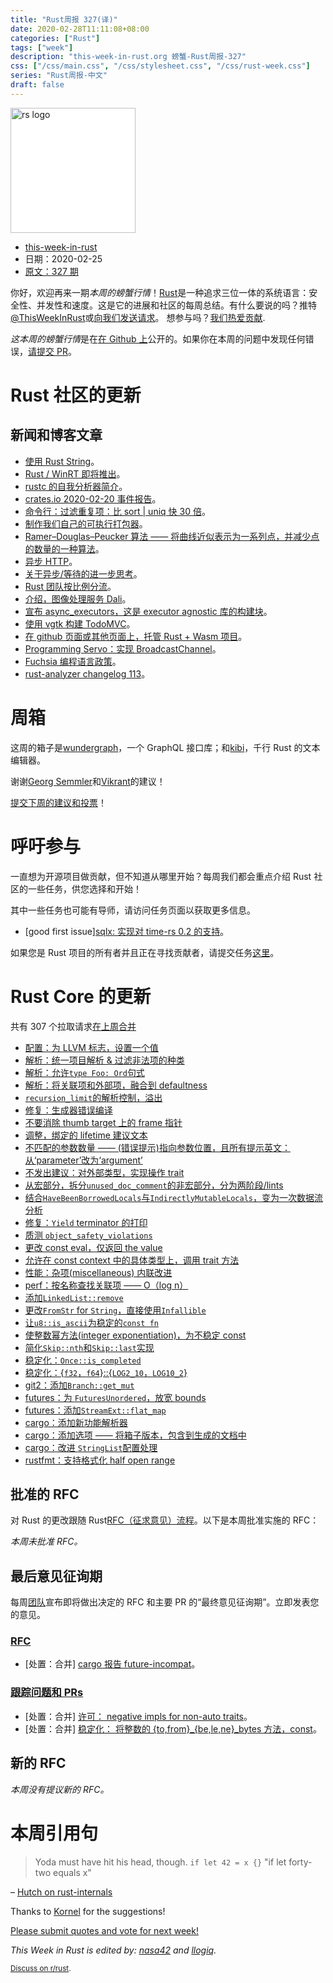 ```yaml
---
title: "Rust周报 327(译)"
date: 2020-02-28T11:11:08+08:00
categories: ["Rust"]
tags: ["week"]
description: "this-week-in-rust.org 螃蟹-Rust周报-327"
css: ["/css/main.css", "/css/stylesheet.css", "/css/rust-week.css"]
series: "Rust周报-中文"
draft: false
---
```


<img src="https://www.rust-lang.org/static/images/rust-logo-blk.svg" alt="rs logo" class="medium-zoom-image" style="
    width: 200px;
    background: white;
">

- [this-week-in-rust](<(https://this-week-in-rust.org)>)
- 日期：2020-02-25
- [原文：327 期](https://this-week-in-rust.org/blog/2020/02/25/this-week-in-rust-327/)

你好，欢迎再来一期*本周的螃蟹行情*！[Rust](http://rust-lang.org)是一种追求三位一体的系统语言：安全性、并发性和速度。这是它的进展和社区的每周总结。有什么要说的吗？推特[@ThisWeekInRust](https://twitter.com/ThisWeekInRust)或[向我们发送请求](https://github.com/cmr/this-week-in-rust)。 想参与吗？[我们热爱贡献](https://github.com/rust-lang/rust/blob/master/CONTRIBUTING.md).

*这本周的螃蟹行情*是在[在 Github 上](https://github.com/cmr/this-week-in-rust)公开的。如果你在本周的问题中发现任何错误，[请提交 PR](https://github.com/cmr/this-week-in-rust/pulls)。

# Rust 社区的更新

## 新闻和博客文章

- [使用 Rust String](https://fasterthanli.me/blog/2020/working-with-strings-in-rust/)。
- [Rust / WinRT 即将推出](https://kennykerr.ca/2020/02/22/rust-winrt-coming-soon/)。
- [rustc 的自我分析器简介](https://blog.rust-lang.org/inside-rust/2020/02/25/intro-rustc-self-profile.html)。
- [crates.io 2020-02-20 事件报告](https://blog.rust-lang.org/inside-rust/2020/02/26/crates-io-incident-report.html)。
- [命令行：过滤重复项：比 sort | uniq 快 30 倍](https://medium.com/adobetech/filtering-duplicates-on-the-command-line-30x-faster-than-sort-uniq-96ca5f7b4277)。
- [制作我们自己的可执行打包器](https://fasterthanli.me/blog/2020/whats-in-a-linux-executable/)。
- [Ramer–Douglas–Peucker 算法 —— 将曲线近似表示为一系列点，并减少点的数量的一种算法](http://adventures.michaelfbryan.com/posts/line-simplification/)。
- [异步 HTTP](https://blog.yoshuawuyts.com/async-http/)。
- [关于异步/等待的进一步思考](https://medium.com/@polyglot_factotum/further-thoughts-on-async-await-7767f924cb7e)。
- [Rust 团队按比例分流](https://docs.rs/dtolnay/0.0.8/dtolnay/macro._04__triage_scale.html)。
- [介绍，图像处理服务 Dali](https://tech.olx.com/presenting-dali-an-image-processor-service-514e6be00de8)。
- [宣布 async_executors，这是 executor agnostic 库的构建块](https://blog.wnut.pw/2020/02/25/anouncing-async_executors-a-building-block-for-executor-agnostic-libraries/)。
- [使用 vgtk 构建 TodoMVC](https://bodil.lol/vgtk/)。
- [在 github 页面或其他页面上，托管 Rust + Wasm 项目](https://github.com/sn99/wasm-template-rust)。
- [Programming Servo：实现 BroadcastChannel](https://medium.com/programming-servo/programming-servo-implementing-broadcastchannel-94516289ecd4)。
- [Fuchsia 编程语言政策](https://fuchsia.googlesource.com/fuchsia/+/refs/heads/master/docs/project/policy/programming_languages.md)。
- [rust-analyzer changelog 113](https://rust-analyzer.github.io/thisweek/2020/02/24/changelog-13.html)。

# 周箱

这周的箱子是[wundergraph](https://crates.io/crates/wundergraph)，一个 GraphQL 接口库；和[kibi](https://github.com/ilai-deutel/kibi)，千行 Rust 的文本编辑器。

谢谢[Georg Semmler](https://users.rust-lang.org/t/crate-of-the-week/2704/732)和[Vikrant](https://users.rust-lang.org/t/crate-of-the-week/2704/734)的建议！

[提交下周的建议和投票][submit_crate]！

[submit_crate]: https://users.rust-lang.org/t/crate-of-the-week/2704

# 呼吁参与

一直想为开源项目做贡献，但不知道从哪里开始？每周我们都会重点介绍 Rust 社区的一些任务，供您选择和开始！

其中一些任务也可能有导师，请访问任务页面以获取更多信息。

- [good first issue][sqlx: 实现对 time-rs 0.2 的支持](https://github.com/launchbadge/sqlx/issues/115)。

如果您是 Rust 项目的所有者并且正在寻找贡献者，请提交任务[这里][guidelines]。

[guidelines]: https://users.rust-lang.org/t/twir-call-for-participation/4821

# Rust Core 的更新

共有 307 个拉取请求[在上周合并][merged]

[merged]: https://github.com/search?q=is%3Apr+org%3Arust-lang+is%3Amerged+merged%3A2020-02-17..2020-02-24

- [配置：为 LLVM 标志，设置一个值](https://github.com/rust-lang/rust/pull/69244)
- [解析：统一项目解析 & 过滤非法项的种类](https://github.com/rust-lang/rust/pull/69366)
- [解析：允许`type Foo: Ord`句式](https://github.com/rust-lang/rust/pull/69361)
- [解析：将关联项和外部项，融合到 defaultness](https://github.com/rust-lang/rust/pull/69194)
- [`recursion_limit`的解析控制，溢出](https://github.com/rust-lang/rust/pull/67272)
- [修复：生成器错误编译](https://github.com/rust-lang/rust/pull/69302)
- [不要消除 thumb target 上的 frame 指针](https://github.com/rust-lang/rust/pull/69248)
- [调整，绑定的 lifetime 建议文本](https://github.com/rust-lang/rust/pull/69305)
- [不匹配的参数数量 —— (错误提示)指向参数位置，且所有提示英文：从‘parameter’改为‘argument’](https://github.com/rust-lang/rust/pull/68877)
- [不发出建议：对外部类型，实现操作 trait](https://github.com/rust-lang/rust/pull/69217)
- [从宏部分，拆分`unused_doc_comment`的非宏部分，分为两阶段/lints](https://github.com/rust-lang/rust/pull/69084)
- [结合`HaveBeenBorrowedLocals`与`IndirectlyMutableLocals`，变为一次数据流分析](https://github.com/rust-lang/rust/pull/69113)
- [修复：`Yield` terminator 的打印](https://github.com/rust-lang/rust/pull/69200)
- [质测 `object_safety_violations`](https://github.com/rust-lang/rust/pull/69242)
- [更改 const eval，仅返回 the value](https://github.com/rust-lang/rust/pull/69181)
- [允许在 const context 中的具体类型上，调用 trait 方法](https://github.com/rust-lang/rust/pull/68847)
- [性能：杂项(miscellaneous) 内联改进](https://github.com/rust-lang/rust/pull/69256)
- [perf：按名称查找关联项 —— O（log n）](https://github.com/rust-lang/rust/pull/69072)
- [添加`LinkedList::remove`](https://github.com/rust-lang/rust/pull/68705)
- [更改`FromStr` for `String`，直接使用`Infallible`](https://github.com/rust-lang/rust/pull/67925)
- [让`u8::is_ascii`为稳定的`const fn`](https://github.com/rust-lang/rust/pull/68984)
- [使整数幂方法(integer exponentiation)，为不稳定 const](https://github.com/rust-lang/rust/pull/68978)
- [简化`Skip::nth`和`Skip::last`实现](https://github.com/rust-lang/rust/pull/68597)
- [稳定化：`Once::is_completed`](https://github.com/rust-lang/rust/pull/68945)
- [稳定化：{`f32`，`f64`}::{`LOG2_10`，`LOG10_2`}](https://github.com/rust-lang/rust/pull/69249)
- [git2：添加`Branch::get_mut`](https://github.com/rust-lang/git2-rs/pull/522)
- [futures：为 `FuturesUnordered`，放宽 bounds ](https://github.com/rust-lang/futures-rs/pull/2085)
- [futures：添加`StreamExt::flat_map`](https://github.com/rust-lang/futures-rs/pull/2068)
- [cargo：添加新功能解析器](https://github.com/rust-lang/cargo/pull/7820)
- [cargo：添加选项 —— 将箱子版本，包含到生成的文档中](https://github.com/rust-lang/cargo/pull/7903)
- [cargo：改进 `StringList`配置处理](https://github.com/rust-lang/cargo/pull/7891)
- [rustfmt：支持格式化 half open range](https://github.com/rust-lang/rustfmt/pull/4044)

## 批准的 RFC

对 Rust 的更改跟随 Rust[RFC（征求意见）流程](https://github.com/rust-lang/rfcs#rust-rfcs)。以下是本周批准实施的 RFC：

_本周未批准 RFC。_

## 最后意见征询期

每周[团队](https://www.rust-lang.org/team.html)宣布即将做出决定的 RFC 和主要 PR 的“最终意见征询期”。立即发表您的意见。

### [RFC](https://github.com/rust-lang/rfcs/labels/final-comment-period)

- \[处置：合并] [cargo 报告 future-incompat](https://github.com/rust-lang/rfcs/pull/2834)。

### [跟踪问题和 PRs](https://github.com/rust-lang/rust/labels/final-comment-period)

- \[处置：合并] [许可： negative impls for non-auto traits](https://github.com/rust-lang/rust/pull/68004)。
- \[处置：合并] [稳定化： 将整数的 {to,from}\_{be,le,ne}\_bytes 方法，const](https://github.com/rust-lang/rust/pull/69373)。

## 新的 RFC

_本周没有提议新的 RFC。_

# 本周引用句

> Yoda must have hit his head, though. `if let 42 = x {}` "if let forty-two equals x"

– [Hutch on rust-internals](https://internals.rust-lang.org/t/using-if-let-to-check-for-equality/11750/19)

Thanks to [Kornel](https://users.rust-lang.org/t/twir-quote-of-the-week/328/821) for the suggestions!

[Please submit quotes and vote for next week!](https://users.rust-lang.org/t/twir-quote-of-the-week/328)

_This Week in Rust is edited by: [nasa42](https://github.com/nasa42) and [llogiq](https://github.com/llogiq)._

<small>[Discuss on r/rust](https://www.reddit.com/r/rust/comments/fabtwg/this_week_in_rust_327/).</small>
